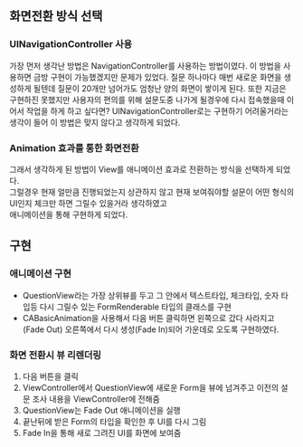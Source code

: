 ## 화면전환 방식 선택
### UINavigationController 사용   
가장 먼저 생각난 방법은 NavigationController를 사용하는 방법이였다.
이 방법을 사용하면 금방 구현이 가능했겠지만 문제가 있었다.
질문 하나마다 매번 새로운 화면을 생성하게 될텐데 질문이 20개만 넘어가도 엄청난 양의 화면이 쌓이게 된다.
또한 지금은 구현하진 못했지만 사용자의 편의를 위해
설문도중 나가게 될경우에 다시 접속했을때 이어서 작업을 하게 하고 싶다면?
UINavigationController로는 구현하기 어려울거라는 생각이 들어 이 방법은 맞지 않다고 생각하게 되었다.

### Animation 효과를 통한 화면전환    
그래서 생각하게 된 방법이 View를 애니메이션 효과로 전환하는 방식을 선택하게 되었다.   
그럴경우 현재 얼만큼 진행되었는지 상관하지 않고 현재 보여줘야할 설문이 어떤 형식의 UI인지 체크만 하면 그릴수 있을거라 생각하였고   
애니메이션을 통해 구현하게 되었다.

## 구현
### 애니메이션 구현
- QuestionView라는 가장 상위뷰를 두고 그 안에서 텍스트타입, 체크타입, 숫자 타입등 다시 그릴수 있는 FormRenderable 타입의 클래스를 구현    
- CABasicAnimation을 사용해서  다음 버튼 클릭하면 왼쪽으로 갔다 사라지고(Fade Out) 오른쪽에서 다시 생성(Fade In)되어 가운데로 오도록 구현하였다.   

### 화면 전환시 뷰 리렌더링
1. 다음 버튼을 클릭
2. ViewController에서 QuestionView에 새로운 Form을 뷰에 넘겨주고 이전의 설문 조사 내용을 ViewController에 전해줌
3. QuestionView는 Fade Out 애니메이션을 실행
4. 끝난뒤에 받은 Form의 타입을 확인한 후 UI를 다시 그림
5. Fade In을 통해 새로 그려진 UI를 화면에 보여줌
